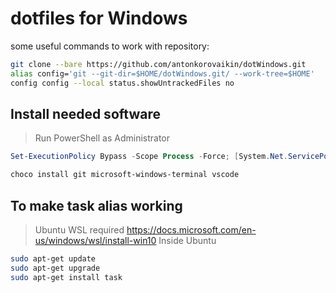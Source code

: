 # dotfiles for Windows

some useful commands to work with repository:
``` bash
git clone --bare https://github.com/antonkorovaikin/dotWindows.git
alias config='git --git-dir=$HOME/dotWindows.git/ --work-tree=$HOME' 
config config --local status.showUntrackedFiles no
```

## Install needed software 
> Run PowerShell as Administrator
``` powershell
Set-ExecutionPolicy Bypass -Scope Process -Force; [System.Net.ServicePointManager]::SecurityProtocol = [System.Net.ServicePointManager]::SecurityProtocol -bor 3072; iex ((New-Object System.Net.WebClient).DownloadString('https://chocolatey.org/install.ps1'))

choco install git microsoft-windows-terminal vscode
```

## To make task alias working
> Ubuntu WSL required https://docs.microsoft.com/en-us/windows/wsl/install-win10
Inside Ubuntu 
``` bash
sudo apt-get update
sudo apt-get upgrade
sudo apt-get install task
```
